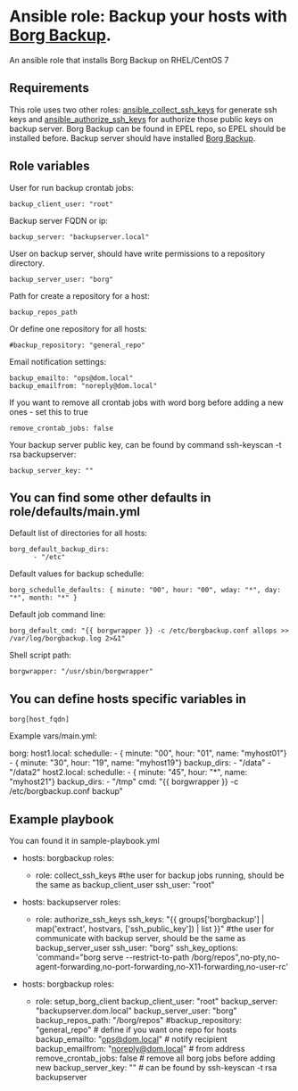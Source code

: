# Ansible role: Backup your hosts with [Borg Backup](http://borgbackup.readthedocs.io/en/stable/index.html).

An ansible role that installs Borg Backup on RHEL/CentOS 7

## Requirements

This role uses two other roles: [ansible_collect_ssh_keys](https://github.com/mikhail-github/ansible_collect_ssh_keys) for generate ssh keys and [ansible_authorize_ssh_keys](https://github.com/mikhail-github/ansible_authorize_ssh_keys) for authorize those public keys on backup server.
Borg Backup can be found in EPEL repo, so EPEL should be installed before.
Backup server should have installed [Borg Backup](http://borgbackup.readthedocs.io/en/stable/installation.html).

## Role variables

User for run backup crontab jobs:

	backup_client_user: "root"

Backup server FQDN or ip:

	backup_server: "backupserver.local"

User on backup server, should have write permissions to a repository directory.

	backup_server_user: "borg"

Path for create a repository for a host:

	backup_repos_path

Or define one repository for all hosts:
	
	#backup_repository: "general_repo"

Email notification settings:

	backup_emailto: "ops@dom.local"
	backup_emailfrom: "noreply@dom.local"

If you want to remove all crontab jobs with word borg before adding a new ones - set this to true

	remove_crontab_jobs: false

Your backup server public key, can be found by command ssh-keyscan -t rsa backupserver:

	backup_server_key: ""

## You can find some other defaults in role/defaults/main.yml

Default list of directories for all hosts:

	borg_default_backup_dirs:
          - "/etc"

Default values for backup schedulle:

	borg_schedulle_defaults: { minute: "00", hour: "00", wday: "*", day: "*", month: "*" }

Default job command line:

	borg_default_cmd: "{{ borgwrapper }} -c /etc/borgbackup.conf allops >> /var/log/borgbackup.log 2>&1"

Shell script path:

	borgwrapper: "/usr/sbin/borgwrapper"

## You can define hosts specific variables in

	borg[host_fqdn]

Example vars/main.yml:

borg:
  host1.local:
    schedulle:
      - { minute: "00", hour: "01", name: "myhost01"}
      - { minute: "30", hour: "19", name: "myhost19"}
    backup_dirs:
      - "/data"
      - "/data2"
  host2.local:
    schedulle:
      - { minute: "45", hour: "*", name: "myhost21"}
    backup_dirs:
      - "/tmp"
    cmd: "{{ borgwrapper }} -c /etc/borgbackup.conf backup"

## Example playbook

You can found it in sample-playbook.yml

- hosts: borgbackup
  roles:
    - role: collect_ssh_keys
      #the user for backup jobs running, should be the same as backup_client_user
      ssh_user: "root"

- hosts: backupserver
  roles:
    - role: authorize_ssh_keys
      ssh_keys: "{{ groups['borgbackup'] | map('extract', hostvars, ['ssh_public_key']) | list }}"
      #the user for communicate with backup server, should be the same as backup_server_user
      ssh_user: "borg"
      ssh_key_options: 'command="borg serve --restrict-to-path /borg/repos",no-pty,no-agent-forwarding,no-port-forwarding,no-X11-forwarding,no-user-rc'

- hosts: borgbackup
  roles:
    - role: setup_borg_client
      backup_client_user: "root"
      backup_server: "backupserver.dom.local"
      backup_server_user: "borg"
      backup_repos_path: "/borg/repos"
      #backup_repository: "general_repo"          # define if you want one repo for hosts
      backup_emailto: "ops@dom.local"             # notify recipient
      backup_emailfrom: "noreply@dom.local"       # from address
      remove_crontab_jobs: false                  # remove all borg jobs before adding new
      backup_server_key: ""                       # can be found by ssh-keyscan -t rsa backupserver

